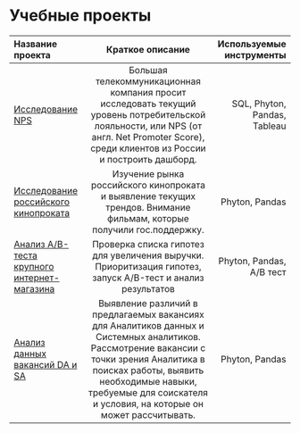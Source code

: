 # Учебные проекты

| Название проекта  | Краткое описание  | Используемые инструменты |
|:----------------- |:-----------------:| ------------------------:|
|  [Исследование NPS](https://github.com/NatalyaMoroz/Practicum_projects/tree/main/P1.NPS)                | Большая телекоммуникационная компания просит исследовать текущий уровень потребительской лояльности, или NPS (от англ. Net Promoter Score), среди клиентов из России и построить дашборд. | SQL, Phyton, Pandas,  Tableau  |
| [Исследование российского кинопроката](https://github.com/NatalyaMoroz/Practicum_projects/tree/main/P2.film_%20distribution)      |  Изучение рынка российского кинопроката и выявление текущих трендов. Внимание фильмам, которые получили гос.поддержку.      | Phyton, Pandas           |
|[Анализ А/В-теста крупного интернет-магазина](https://github.com/NatalyaMoroz/Practicum_projects/tree/main/P3.ABtest)| Проверка списка гипотез для увеличения выручки. Приоритизация гипотез, запуск A/B-тест и анализ результатов        |  Phyton, Pandas, A/B тест | 
|[Анализ данных вакансий DA и SA](https://github.com/NatalyaMoroz/Practicum_projects/tree/main/P4.DA)| Выявление различий в предлагаемых вакансиях для Аналитиков данных и Системных аналитиков. Рассмотрение вакансии с точки зрения Аналитика в поисках работы, выявить необходимые навыки, требуемые для соискателя и условия, на которые он может рассчитывать.       |  Phyton, Pandas | 
